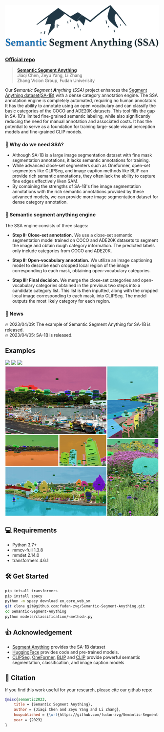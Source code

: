 <p align="center">
  <img src="./figures/SSA_title_00.png" alt="SSA-1B Icon"/>
</p>

### [Official repo](https://github.com/fudan-zvg/Semantic-Segment-Anything)
> **[Semantic Segment Anything](https://github.com/fudan-zvg/Semantic-Segment-Anything)**  
> Jiaqi Chen, Zeyu Yang, Li Zhang  
> Zhang Vision Group, Fudan Univerisity

Our _**S**emantic **S**egment **A**nything (SSA)_ project enhances the [Segment Anything dataset(SA-1B)](https://segment-anything.com/) with a dense category annotation engine.
The SSA annotation engine is completely automated, requiring no human annotators. It has the ability to annotate using an open vocabulary and can classify the basic categories of the COCO and ADE20K datasets. 
This tool fills the gap in SA-1B's limited fine-grained semantic labeling, while also significantly reducing the need for manual annotation and associated costs. It has the potential to serve as a foundation for training large-scale visual perception models and fine-grained CLIP models.
### 🤔 Why do we need SSA?
- Although SA-1B is a large image segmentation dataset with fine mask segmentation annotations, it lacks semantic annotations for training.
- While advanced close-set segmenters such as Oneformer, open-set segmenters like CLIPSeg, and image caption methods like BLIP can provide rich semantic annotations, they often lack the ability to capture fine edges effectively liken SAM.
- By combining the strengths of SA-1B's fine image segmentation annotations with the rich semantic annotations provided by these advanced models, we can provide more image segmentation dataset for dense category annotation.
### 🚄 Semantic segment anything engine
The SSA engine consists of three stages:
- **Step II: Close-set annotation.** We use a close-set semantic segmentation model trained on COCO and ADE20K datasets to segment the image and obtain rough category information. The predicted labels only include categories from COCO and ADE20K.

- **Step II: Open-vocabulary annotation.** We utilize an image captioning model to describe each cropped local region of the image corresponding to each mask, obtaining open-vocabulary categories.

- **Step III: Final decision.** We merge the close-set categories and open-vocabulary categories obtained in the previous two steps into a candidate category list. This list is then inputted, along with the cropped local image corresponding to each mask, into CLIPSeg. The model outputs the most likely category for each region.
### 📖 News
🔥 2023/04/09: The example of Semantic Segment Anything for SA-1B is released.  
🔥 2023/04/05: SA-1B is released.  

## Examples
![](./figures/sa_225091_pred_top1.png)
![](./figures/sa_225634_pred_top1.png)
![](./figures/sa_229896_pred_top1.png)
![](./figures/example.png)

## 💻 Requirements
- Python 3.7+
- mmcv-full 1.3.8
- mmdet 2.14.0
- transformers 4.6.1
## 🛠️ Get Started

```bash
pip intsall transformers
pip install spacy
python -m spacy download en_core_web_sm
git clone git@github.com:fudan-zvg/Semantic-Segment-Anything.git
cd Semantic-Segment-Anything
python models/classification/<method>.py
```

## 👍 Acknowledgement
- [Segment Anything](https://segment-anything.com/) provides the SA-1B dataset
- [HuggingFace](https://huggingface.co/) provides code and pre-trained models.
- [CLIPSeg](https://arxiv.org/abs/2112.10003), [OneFormer](https://arxiv.org/abs/2211.06220), [BLIP](https://arxiv.org/abs/2201.12086) and [CLIP](https://arxiv.org/abs/2103.00020) provide powerful semantic segmentation, classification, and image caption models

## 📜 Citation
If you find this work useful for your research, please cite our github repo:
```bibtex
@misc{semantic2023,
    title = {Semantic Segment Anything},
    author = {Jiaqi Chen and Zeyu Yang and Li Zhang},
    howpublished = {\url{https://github.com/fudan-zvg/Semantic-Segment-Anything}},
    year = {2023}
}
```
